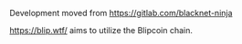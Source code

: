 Development moved from https://gitlab.com/blacknet-ninja

https://blip.wtf/ aims to utilize the Blipcoin chain.


